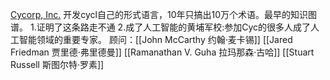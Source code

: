 [Cycorp, Inc.](https://web.archive.org/web/20101030105312/http://cyc.com/)
开发cycl自己的形式语言，10年只搞出10万个术语。最早的知识图谱。
1.证明了这条路走不通
2.成了人工智能的黄埔军校:参加Cyc的很多人成了人工智能领域的重要专家。
顾问：[[John McCarthy 约翰·麦卡锡]]
[[Jared Friedman 贾里德·弗里德曼]]
[[Ramanathan V. Guha 拉玛那森·古哈]]
[[Stuart Russell 斯图尔特·罗素]]
